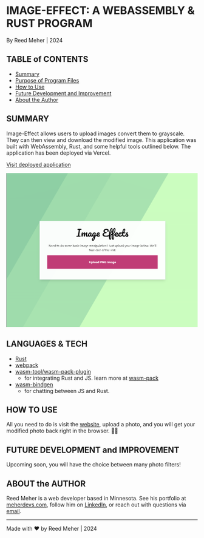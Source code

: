 # IMAGE-EFFECT: A WEBASSEMBLY & RUST PROGRAM

By Reed Meher | 2024

## TABLE of CONTENTS

- [Summary](#summary)
- [Purpose of Program Files](#purpose-of-program-files)
- [How to Use](#how-to-use-the-program)
- [Future Development and Improvement](#future-development-and-improvement)
- [About the Author](#about-the-author)

## SUMMARY

Image-Effect allows users to upload images convert them to grayscale. They can then view and download the modified image. This application was built with WebAssembly, Rust, and some helpful tools outlined below. The application has been deployed via Vercel.

[Visit deployed application](https://image-effects-xi.vercel.app/)

![image-effect homepage](./imgEffectPic.png)

## LANGUAGES & TECH

- [Rust](https://rust-lang.github.io/rustup/)
- [webpack](https://webpack.js.org/)
- [wasm-tool/wasm-pack-plugin](https://github.com/wasm-tool/wasm-pack-plugin)
  - for integrating Rust and JS. learn more at [wasm-pack](https://rustwasm.github.io/wasm-pack/book/)
- [wasm-bindgen](https://crates.io/crates/wasm-bindgen)
  - for chatting between JS and Rust.

## HOW TO USE

All you need to do is visit the [website](https://image-effects-xi.vercel.app/), upload a photo, and you will get your modified photo back right in the browser. 🥲🌠

## FUTURE DEVELOPMENT and IMPROVEMENT

Upcoming soon, you will have the choice between many photo filters!

## ABOUT the AUTHOR

Reed Meher is a web developer based in Minnesota. See his portfolio at [meherdevs.com](https://www.meherdevs.com), follow him on [LinkedIn](https://www.linkedin.com/in/reed-meher), or reach out with questions via [email](mailto:reed@meherdevs.com).

---

Made with ❤️ by Reed Meher | 2024
